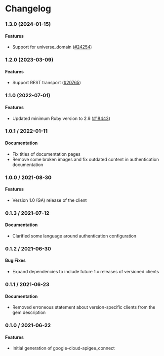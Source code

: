 # Changelog

### 1.3.0 (2024-01-15)

#### Features

* Support for universe_domain ([#24254](https://github.com/googleapis/google-cloud-ruby/issues/24254)) 

### 1.2.0 (2023-03-09)

#### Features

* Support REST transport ([#20765](https://github.com/googleapis/google-cloud-ruby/issues/20765)) 

### 1.1.0 (2022-07-01)

#### Features

* Updated minimum Ruby version to 2.6 ([#18443](https://github.com/googleapis/google-cloud-ruby/issues/18443)) 

### 1.0.1 / 2022-01-11

#### Documentation

* Fix titles of documentation pages
* Remove some broken images and fix outdated content in authentication documentation

### 1.0.0 / 2021-08-30

#### Features

* Version 1.0 (GA) release of the client

### 0.1.3 / 2021-07-12

#### Documentation

* Clarified some language around authentication configuration

### 0.1.2 / 2021-06-30

#### Bug Fixes

* Expand dependencies to include future 1.x releases of versioned clients

### 0.1.1 / 2021-06-23

#### Documentation

* Removed erroneous statement about version-specific clients from the gem description

### 0.1.0 / 2021-06-22

#### Features

* Initial generation of google-cloud-apigee_connect
